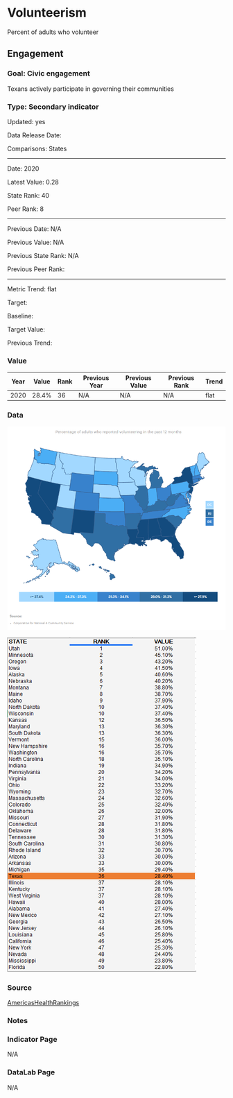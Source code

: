 # Volunteerism


Percent of adults who volunteer

## Engagement

### Goal: Civic engagement

Texans actively participate in governing their communities

### Type: Secondary indicator

Updated: yes

Data Release Date: 

Comparisons: States


----

Date: 2020

Latest Value: 0.28

State Rank: 40

Peer Rank: 8


----

Previous Date: N/A

Previous Value: N/A

Previous State Rank: N/A

Previous Peer Rank: 


----
Metric Trend: flat

Target: 

Baseline: 

Target Value: 

Previous Trend: 



### Value

| Year      |  Value      | Rank        | Previous Year | Previous Value | Previous Rank | Trend | 
| ----------- | ----------- | ----------- | ----------- | ----------- | ----------- | -----------|
|   2020       | 28.4%       |  36         |      N/A   |   N/A      |      N/A    |    flat       | 

### Data

![map](./images/map_volunteer.PNG)

![data](./images/data_volunteer.PNG)


### Source

[AmericasHealthRankings](https://www.americashealthrankings.org/explore/annual/measure/volunteerism/state/TX)


### Notes


### Indicator Page

N/A


### DataLab Page

N/A

